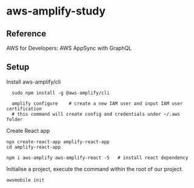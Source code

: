 # aws-amplify-study
## Reference 
  AWS for Developers: AWS AppSync with GraphQL



## Setup
Install aws-amplify/cli
```
  sudo npm install -g @aws-amplify/cli

  amplify configure    # create a new IAM user and input IAM user certification
  # this command will create config and credentials under ~/.aws folder
```

Create React app
```
npx create-react-app amplify-react-app
cd amplify-react-app

npm i aws-amplify aws-amplify-react -S   # install react dependency
```

Initialise a project, execute the command within the root of our project.
```
awsmobile init 
```